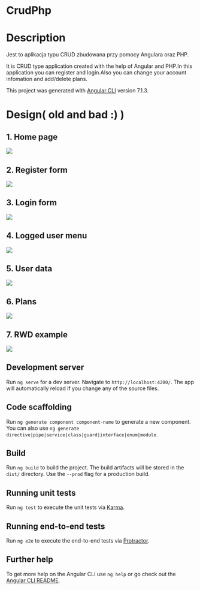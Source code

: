 # CrudPhp

# Description

Jest to aplikacja typu CRUD zbudowana przy pomocy Angulara oraz PHP.

It is CRUD type application created with the help of Angular and PHP.In this application you can register and login.Also you can change your account infomation and add/delete plans.

This project was generated with [Angular CLI](https://github.com/angular/angular-cli) version 7.1.3.

# Design( old and bad :) )
<h2>1. Home page</h2>
<img src="./design/home.PNG">
<h2>2. Register form</h2>
<img src="./design/register.PNG">
<h2>3. Login form</h2>
<img src="./design/login.PNG">
<h2>4. Logged user menu</h2>
<img src="./design/logged.PNG">
<h2>5. User data</h2>
<img src="./design/data.PNG">
<h2>6. Plans</h2>
<img src="./design/plans.PNG">
<h2>7. RWD example</h2>
<img src="./design/RWD.PNG">


## Development server

Run `ng serve` for a dev server. Navigate to `http://localhost:4200/`. The app will automatically reload if you change any of the source files.

## Code scaffolding

Run `ng generate component component-name` to generate a new component. You can also use `ng generate directive|pipe|service|class|guard|interface|enum|module`.

## Build

Run `ng build` to build the project. The build artifacts will be stored in the `dist/` directory. Use the `--prod` flag for a production build.

## Running unit tests

Run `ng test` to execute the unit tests via [Karma](https://karma-runner.github.io).

## Running end-to-end tests

Run `ng e2e` to execute the end-to-end tests via [Protractor](http://www.protractortest.org/).

## Further help

To get more help on the Angular CLI use `ng help` or go check out the [Angular CLI README](https://github.com/angular/angular-cli/blob/master/README.md).
